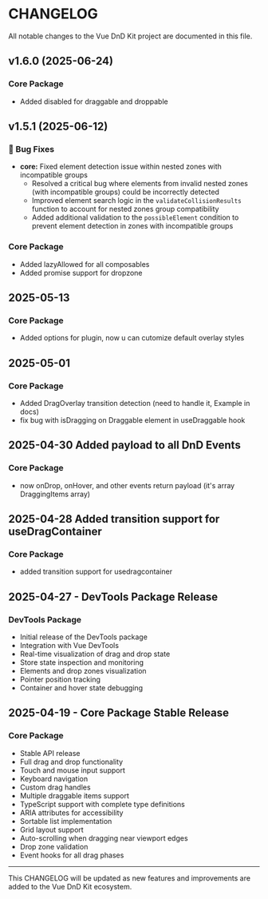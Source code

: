# CHANGELOG

All notable changes to the Vue DnD Kit project are documented in this file.

## v1.6.0 (2025-06-24)

### Core Package

- Added disabled for draggable and droppable

## v1.5.1 (2025-06-12)

### 🐛 Bug Fixes

- **core:** Fixed element detection issue within nested zones with incompatible groups
  - Resolved a critical bug where elements from invalid nested zones (with incompatible groups) could be incorrectly detected
  - Improved element search logic in the `validateCollisionResults` function to account for nested zones group compatibility
  - Added additional validation to the `possibleElement` condition to prevent element detection in zones with incompatible groups

### Core Package

- Added lazyAllowed for all composables
- Added promise support for dropzone

## 2025-05-13

### Core Package

- Added options for plugin, now u can cutomize default overlay styles

## 2025-05-01

### Core Package

- Added DragOverlay transition detection (need to handle it, Example in docs)
- fix bug with isDragging on Draggable element in useDraggable hook

## 2025-04-30 Added payload to all DnD Events

### Core Package

- now onDrop, onHover, and other events return payload (it's array DraggingItems array)

## 2025-04-28 Added transition support for useDragContainer

### Core Package

- added transition support for usedragcontainer

## 2025-04-27 - DevTools Package Release

### DevTools Package

- Initial release of the DevTools package
- Integration with Vue DevTools
- Real-time visualization of drag and drop state
- Store state inspection and monitoring
- Elements and drop zones visualization
- Pointer position tracking
- Container and hover state debugging

## 2025-04-19 - Core Package Stable Release

### Core Package

- Stable API release
- Full drag and drop functionality
- Touch and mouse input support
- Keyboard navigation
- Custom drag handles
- Multiple draggable items support
- TypeScript support with complete type definitions
- ARIA attributes for accessibility
- Sortable list implementation
- Grid layout support
- Auto-scrolling when dragging near viewport edges
- Drop zone validation
- Event hooks for all drag phases

---

This CHANGELOG will be updated as new features and improvements are added to the Vue DnD Kit ecosystem.
